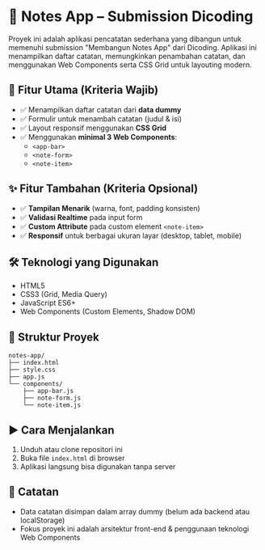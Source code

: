 # 📒 Notes App – Submission Dicoding

Proyek ini adalah aplikasi pencatatan sederhana yang dibangun untuk memenuhi submission "Membangun Notes App" dari Dicoding. Aplikasi ini menampilkan daftar catatan, memungkinkan penambahan catatan, dan menggunakan Web Components serta CSS Grid untuk layouting modern.

## 🚀 Fitur Utama (Kriteria Wajib)

- ✅ Menampilkan daftar catatan dari **data dummy**
- ✅ Formulir untuk menambah catatan (judul & isi)
- ✅ Layout responsif menggunakan **CSS Grid**
- ✅ Menggunakan **minimal 3 Web Components**:
  - `<app-bar>`
  - `<note-form>`
  - `<note-item>`

## ✨ Fitur Tambahan (Kriteria Opsional)

- ✅ **Tampilan Menarik** (warna, font, padding konsisten)
- ✅ **Validasi Realtime** pada input form
- ✅ **Custom Attribute** pada custom element `<note-item>`
- ✅ **Responsif** untuk berbagai ukuran layar (desktop, tablet, mobile)

## 🛠️ Teknologi yang Digunakan

- HTML5
- CSS3 (Grid, Media Query)
- JavaScript ES6+
- Web Components (Custom Elements, Shadow DOM)

## 📂 Struktur Proyek

```
notes-app/
├── index.html
├── style.css
├── app.js
└── components/
    ├── app-bar.js
    ├── note-form.js
    └── note-item.js
```

## ▶️ Cara Menjalankan

1. Unduh atau clone repositori ini
2. Buka file `index.html` di browser
3. Aplikasi langsung bisa digunakan tanpa server

## 📌 Catatan

- Data catatan disimpan dalam array dummy (belum ada backend atau localStorage)
- Fokus proyek ini adalah arsitektur front-end & penggunaan teknologi Web Components
